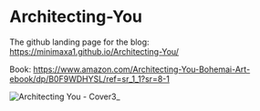 # Architecting-You

The github landing page for the blog: https://minimaxa1.github.io/Architecting-You/

Book: https://www.amazon.com/Architecting-You-Bohemai-Art-ebook/dp/B0F9WDHYSL/ref=sr_1_1?sr=8-1

![Architecting You - Cover3_](https://github.com/user-attachments/assets/647a953c-eeaf-478e-a5f8-66972cb236f0)
